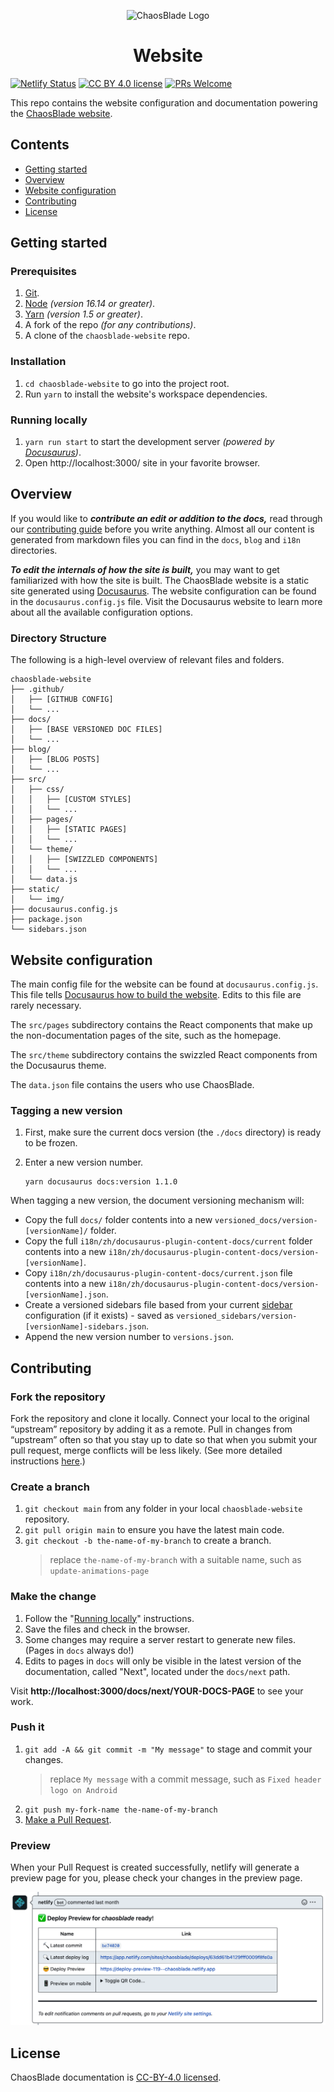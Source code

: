 <p align="center">
  <img src="static/img/logo.png" width="300" alt="ChaosBlade Logo" />
</p>
<h1 align="center">Website</h1>

[![Netlify Status](https://api.netlify.com/api/v1/badges/44f23e8c-ab34-45ed-b821-6fa4a7341ad4/deploy-status)](https://app.netlify.com/sites/chaosblade/deploys)
[![CC BY 4.0 license](https://img.shields.io/badge/license-CC%20BY%204.0-blue.svg)](LICENSE)
[![PRs Welcome](https://img.shields.io/badge/PRs-welcome-brightgreen.svg)](https://github.com/chaosblade-io/chaosblade/blob/master/CONTRIBUTING.md)

This repo contains the website configuration and documentation powering the [ChaosBlade website](https://chaosblade.io/).

## Contents

- [Getting started](#getting-started)
- [Overview](#overview)
- [Website configuration](#website-configuration)
- [Contributing](#contributing)
- [License](#license)

## Getting started

### Prerequisites

1. [Git](https://git-scm.com/downloads).
1. [Node](https://nodejs.org/en/download/) _(version 16.14 or greater)_.
1. [Yarn](https://yarnpkg.com/lang/en/docs/install/) _(version 1.5 or greater)_.
1. A fork of the repo _(for any contributions)_.
1. A clone of the `chaosblade-website` repo.

### Installation

1. `cd chaosblade-website` to go into the project root.
1. Run `yarn` to install the website's workspace dependencies.

### Running locally

1. `yarn run start` to start the development server _(powered by [Docusaurus](https://v2.docusaurus.io))_.
1. Open http://localhost:3000/ site in your favorite browser.

## Overview

If you would like to **_contribute an edit or addition to the docs,_** read through our [contributing guide](CONTRIBUTING.md) before you write anything.
Almost all our content is generated from markdown files you can find in the `docs`, `blog` and `i18n` directories.

**_To edit the internals of how the site is built,_** you may want to get familiarized with how the site is built. The ChaosBlade website is a static site generated using [Docusaurus](https://docusaurus.io/).
The website configuration can be found in the `docusaurus.config.js` file. Visit the Docusaurus website to learn more about all the available configuration options.

### Directory Structure

The following is a high-level overview of relevant files and folders.

```
chaosblade-website
├── .github/
│   ├── [GITHUB CONFIG]
│   └── ...
├── docs/
│   ├── [BASE VERSIONED DOC FILES]
│   └── ...
├── blog/
│   ├── [BLOG POSTS]
│   └── ...
├── src/
│   ├── css/
│   │   ├── [CUSTOM STYLES]
│   │   └── ...
│   ├── pages/
│   │   ├── [STATIC PAGES]
│   │   └── ...
│   └── theme/
│   │   ├── [SWIZZLED COMPONENTS]
│   │   └── ...
│   └── data.js
├── static/
│   └── img/
├── docusaurus.config.js
├── package.json
└── sidebars.json
```

## Website configuration

The main config file for the website can be found at `docusaurus.config.js`. This file tells [Docusaurus how to build the website](https://v2.docusaurus.io/docs/configuration). Edits to this file are rarely necessary.

The `src/pages` subdirectory contains the React components that make up the non-documentation pages of the site, such as the homepage.

The `src/theme` subdirectory contains the swizzled React components from the Docusaurus theme.

The `data.json` file contains the users who use ChaosBlade.

### Tagging a new version

1. First, make sure the current docs version (the `./docs` directory) is ready to be frozen.
2. Enter a new version number.

    ```shell
    yarn docusaurus docs:version 1.1.0
    ```

When tagging a new version, the document versioning mechanism will:

- Copy the full `docs/` folder contents into a new `versioned_docs/version-[versionName]/` folder.
- Copy the full `i18n/zh/docusaurus-plugin-content-docs/current` folder contents into a new `i18n/zh/docusaurus-plugin-content-docs/version-[versionName]`.
- Copy `i18n/zh/docusaurus-plugin-content-docs/current.json` file contents into a new `i18n/zh/docusaurus-plugin-content-docs/version-[versionName].json`.
- Create a versioned sidebars file based from your current [sidebar](https://docusaurus.io/docs/docs-introduction#sidebar) configuration (if it exists) - saved as `versioned_sidebars/version-[versionName]-sidebars.json`.
- Append the new version number to `versions.json`.

## Contributing

### Fork the repository

Fork the repository and clone it locally. Connect your local to the original “upstream” repository by adding it as a remote. Pull in changes from “upstream” often so that you stay up to date so that when you submit your pull request, merge conflicts will be less likely. (See more detailed instructions [here](https://docs.github.com/en/pull-requests/collaborating-with-pull-requests/working-with-forks/syncing-a-fork).)

### Create a branch

1. `git checkout main` from any folder in your local `chaosblade-website` repository.
1. `git pull origin main` to ensure you have the latest main code.
1. `git checkout -b the-name-of-my-branch` to create a branch.
   > replace `the-name-of-my-branch` with a suitable name, such as `update-animations-page`

### Make the change

1. Follow the "[Running locally](#running-locally)" instructions.
1. Save the files and check in the browser.
1. Some changes may require a server restart to generate new files. (Pages in `docs` always do!)
1. Edits to pages in `docs` will only be visible in the latest version of the documentation, called "Next", located under the `docs/next` path.

Visit **http://localhost:3000/docs/next/YOUR-DOCS-PAGE** to see your work.

### Push it

1. `git add -A && git commit -m "My message"` to stage and commit your changes.
   > replace `My message` with a commit message, such as `Fixed header logo on Android`
1. `git push my-fork-name the-name-of-my-branch`
1. [Make a Pull Request](https://makeapullrequest.com/).

### Preview

When your Pull Request is created successfully, netlify will generate a preview page for you, please check your changes in the preview page.

![](static/img/preview.png)

## License

ChaosBlade documentation is [CC-BY-4.0 licensed](./LICENSE).
